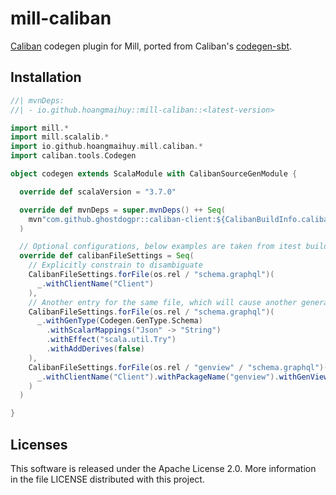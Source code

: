 # mill-caliban
[Caliban](https://github.com/ghostdogpr/caliban) codegen plugin for Mill, ported from Caliban's [codegen-sbt](https://github.com/ghostdogpr/caliban/tree/series/2.x/codegen-sbt/src).

## Installation

```scala
//| mvnDeps:
//| - io.github.hoangmaihuy::mill-caliban::<latest-version>

import mill.*
import mill.scalalib.*
import io.github.hoangmaihuy.mill.caliban.*
import caliban.tools.Codegen

object codegen extends ScalaModule with CalibanSourceGenModule {

  override def scalaVersion = "3.7.0"

  override def mvnDeps = super.mvnDeps() ++ Seq(
    mvn"com.github.ghostdogpr::caliban-client:${CalibanBuildInfo.calibanVersion}"
  )

  // Optional configurations, below examples are taken from itest build.sc
  override def calibanFileSettings = Seq(
    // Explicitly constrain to disambiguate
    CalibanFileSettings.forFile(os.rel / "schema.graphql")(
      _.withClientName("Client")
    ),
    // Another entry for the same file, which will cause another generator to run
    CalibanFileSettings.forFile(os.rel / "schema.graphql")(
      _.withGenType(Codegen.GenType.Schema)
        .withScalarMappings("Json" -> "String")
        .withEffect("scala.util.Try")
        .withAddDerives(false)
    ),
    CalibanFileSettings.forFile(os.rel / "genview" / "schema.graphql")(
      _.withClientName("Client").withPackageName("genview").withGenView(true)
    )
  )

}
```

## Licenses

This software is released under the Apache License 2.0. More information in the file LICENSE distributed with this project.
